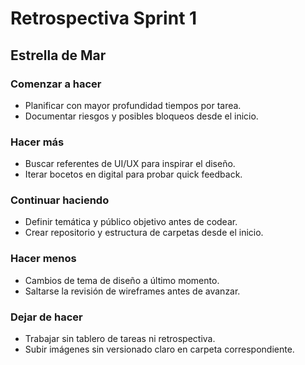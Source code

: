 # Retrospectiva Sprint 1

## Estrella de Mar

### Comenzar a hacer
- Planificar con mayor profundidad tiempos por tarea.
- Documentar riesgos y posibles bloqueos desde el inicio.

### Hacer más
- Buscar referentes de UI/UX para inspirar el diseño.
- Iterar bocetos en digital para probar quick feedback.

### Continuar haciendo
- Definir temática y público objetivo antes de codear.
- Crear repositorio y estructura de carpetas desde el inicio.

### Hacer menos
- Cambios de tema de diseño a último momento.
- Saltarse la revisión de wireframes antes de avanzar.

### Dejar de hacer
- Trabajar sin tablero de tareas ni retrospectiva.
- Subir imágenes sin versionado claro en carpeta correspondiente.

